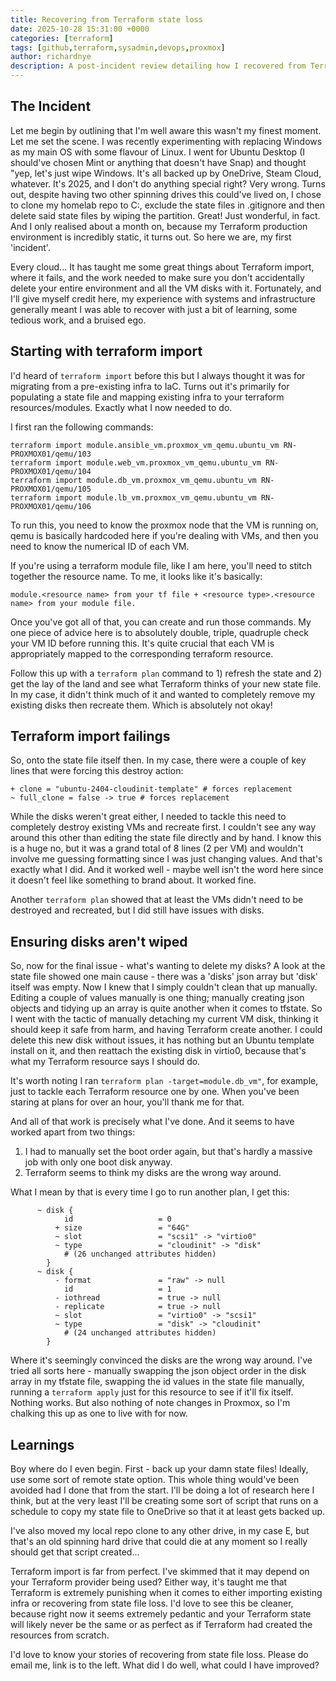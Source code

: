 ```yaml
---
title: Recovering from Terraform state loss
date: 2025-10-28 15:31:00 +0000
categories: [terraform]
tags: [github,terraform,sysadmin,devops,proxmox]
author: richardnye
description: A post-incident review detailing how I recovered from Terraform state file loss in Proxmox
---
```


## The Incident
Let me begin by outlining that I'm well aware this wasn't my finest moment. Let me set the scene. I was recently experimenting with replacing Windows as my main OS with some flavour of Linux. I went for Ubuntu Desktop (I should've chosen Mint or anything that doesn't have Snap) and thought "yep, let's just wipe Windows. It's all backed up by OneDrive, Steam Cloud, whatever. It's 2025, and I don't do anything special right? Very wrong. Turns out, despite having two other spinning drives this could've lived on, I chose to clone my homelab repo to C:, exclude the state files in .gitignore and then delete said state files by wiping the partition. Great! Just wonderful, in fact. And I only realised about a month on, because my Terraform production environment is incredibly static, it turns out. So here we are, my first 'incident'.

Every cloud... It has taught me some great things about Terraform import, where it fails, and the work needed to make sure you don't accidentally delete your entire environment and all the VM disks with it. Fortunately, and I'll give myself credit here, my experience with systems and infrastructure generally meant I was able to recover with just a bit of learning, some tedious work, and a bruised ego.

## Starting with terraform import
I'd heard of ```terraform import``` before this but I always thought it was for migrating from a pre-existing infra to IaC. Turns out it's primarily for populating a state file and mapping existing infra to your terraform resources/modules. Exactly what I now needed to do.

I first ran the following commands:
```
terraform import module.ansible_vm.proxmox_vm_qemu.ubuntu_vm RN-PROXMOX01/qemu/103
terraform import module.web_vm.proxmox_vm_qemu.ubuntu_vm RN-PROXMOX01/qemu/104
terraform import module.db_vm.proxmox_vm_qemu.ubuntu_vm RN-PROXMOX01/qemu/105
terraform import module.lb_vm.proxmox_vm_qemu.ubuntu_vm RN-PROXMOX01/qemu/106
```
To run this, you need to know the proxmox node that the VM is running on, qemu is basically hardcoded here if you're dealing with VMs, and then you need to know the numerical ID of each VM. 

If you're using a terraform module file, like I am here, you'll need to stitch together the resource name. To me, it looks like it's basically:
```
module.<resource name> from your tf file + <resource type>.<resource name> from your module file. 
```

Once you've got all of that, you can create and run those commands. My one piece of advice here is to absolutely double, triple, quadruple check your VM ID before running this. It's quite crucial that each VM is appropriately mapped to the corresponding terraform resource. 

Follow this up with a ```terraform plan``` command to 1) refresh the state and 2) get the lay of the land and see what Terraform thinks of your new state file. In my case, it didn't think much of it and wanted to completely remove my existing disks then recreate them. Which is absolutely not okay!
## Terraform import failings
So, onto the state file itself then. In my case, there were a couple of key lines that were forcing this destroy action:
```
+ clone = "ubuntu-2404-cloudinit-template" # forces replacement
~ full_clone = false -> true # forces replacement
```
While the disks weren't great either, I needed to tackle this need to completely destroy existing VMs and recreate first. I couldn't see any way around this other than editing the state file directly and by hand. I know this is a huge no, but it was a grand total of 8 lines (2 per VM) and wouldn't involve me guessing formatting since I was just changing values. And that's exactly what I did. And it worked well - maybe well isn't the word here since it doesn't feel like something to brand about. It worked fine. 

Another ```terraform plan``` showed that at least the VMs didn't need to be destroyed and recreated, but I did still have issues with disks. 

## Ensuring disks aren't wiped
So, now for the final issue - what's wanting to delete my disks? A look at the state file showed one main cause - there was a 'disks' json array but 'disk' itself was empty. Now I knew that I simply couldn't clean that up manually. Editing a couple of values manually is one thing; manually creating json objects and tidying up an array is quite another when it comes to tfstate. So I went with the tactic of manually detaching my current VM disk, thinking it should keep it safe from harm, and having Terraform create another. I could delete this new disk without issues, it has nothing but an Ubuntu template install on it, and then reattach the existing disk in virtio0, because that's what my Terraform resource says I should do. 

It's worth noting I ran ```terraform plan -target=module.db_vm"```, for example, just to tackle each Terraform resource one by one. When you've been staring at plans for over an hour, you'll thank me for that. 

And all of that work is precisely what I've done. And it seems to have worked apart from two things:
1) I had to manually set the boot order again, but that's hardly a massive job with only one boot disk anyway.
2) Terraform seems to think my disks are the wrong way around. 

What I mean by that is every time I go to run another plan, I get this: 
```
      ~ disk {
            id                   = 0
          + size                 = "64G"
          ~ slot                 = "scsi1" -> "virtio0"
          ~ type                 = "cloudinit" -> "disk"
            # (26 unchanged attributes hidden)
        }
      ~ disk {
          - format               = "raw" -> null
            id                   = 1
          - iothread             = true -> null
          - replicate            = true -> null
          ~ slot                 = "virtio0" -> "scsi1"
          ~ type                 = "disk" -> "cloudinit"
            # (24 unchanged attributes hidden)
        }
```
Where it's seemingly convinced the disks are the wrong way around. I've tried all sorts here - manually swapping the json object order in the disk array in my tfstate file, swapping the id values in the state file manually, running a ```terraform apply``` just for this resource to see if it'll fix itself. Nothing works. But also nothing of note changes in Proxmox, so I'm chalking this up as one to live with for now.

## Learnings
Boy where do I even begin. First - back up your damn state files! Ideally, use some sort of remote state option. This whole thing would've been avoided had I done that from the start. I'll be doing a lot of research here I think, but at the very least I'll be creating some sort of script that runs on a schedule to copy my state file to OneDrive so that it at least gets backed up. 

I've also moved my local repo clone to any other drive, in my case E, but that's an old spinning hard drive that could die at any moment so I really should get that script created... 

Terraform import is far from perfect. I've skimmed that it may depend on your Terraform provider being used? Either way, it's taught me that Terraform is extremely punishing when it comes to either importing existing infra or recovering from state file loss. I'd love to see this be cleaner, because right now it seems extremely pedantic and your Terraform state will likely never be the same or as perfect as if Terraform had created the resources from scratch.

I'd love to know your stories of recovering from state file loss. Please do email me, link is to the left. What did I do well, what could I have improved?